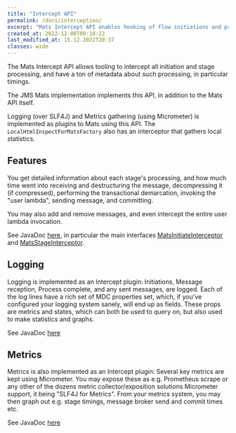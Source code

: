 ```yaml
---
title: "Intercept API"
permalink: /docs/interception/
excerpt: "Mats Intercept API enables hooking of Flow initiations and processing."
created_at: 2022-12-08T00:10:22
last_modified_at: 15.12.2022T20:37
classes: wide
---
```


The Mats Intercept API allows tooling to intercept all initiation and stage processing, and have a ton of metadata about
such processing, in particular timings.

The JMS Mats implementation implements this API, in addition to the Mats API itself.

Logging (over SLF4J) and Metrics gathering (using Micrometer) is implemented as plugins to Mats using this API. The
`LocalHtmlInspectForMatsFactory` also has an interceptor that gathers local statistics.

## Features

You get detailed information about each stage's processing, and how much time went into receiving and destructuring
the message, decompressing it (if compressed), performing the transactional demarcation, invoking the "user lambda", 
sending message, and committing.

You may also add and remove messages, and even intercept the entire user lambda invocation.

See JavaDoc [here](/javadoc/mats3/0.19/modern/io/mats3/api/intercept/package-summary.html), in particular the main
interfaces [MatsInitiateInterceptor](/javadoc/mats3/0.19/modern/io/mats3/api/intercept/MatsInitiateInterceptor.html)
and [MatsStageInterceptor](/javadoc/mats3/0.19/modern/io/mats3/api/intercept/MatsStageInterceptor.html).

## Logging

Logging is implemented as an Intercept plugin: Initiations, Message reception, Process complete, and any sent messages,
are logged. Each of the log lines have a rich set of MDC properties set, which, if you've configured your logging system
sanely, will end up as fields. These props are metrics and states, which can both be used to query on, but also used to
make statistics and graphs.

See JavaDoc [here](/javadoc/mats3/0.19/modern/io/mats3/intercept/logging/MatsMetricsLoggingInterceptor.html)

## Metrics

Metrics is also implemented as an Intercept plugin: Several key metrics are kept using Micrometer. You may expose these
as e.g. Prometheus scrape or any other of the dozens metric collector/exposition solutions Micrometer support, it
being "SLF4J for Metrics". From your metrics system, you may then graph out e.g. stage timings, message broker send and
commit times etc.

See JavaDoc [here](/javadoc/mats3/0.19/modern/io/mats3/intercept/micrometer/MatsMicrometerInterceptor.html)
